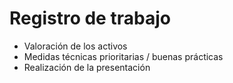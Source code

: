 # Registro de trabajo

- Valoración de los activos
- Medidas técnicas prioritarias / buenas prácticas
- Realización de la presentación
